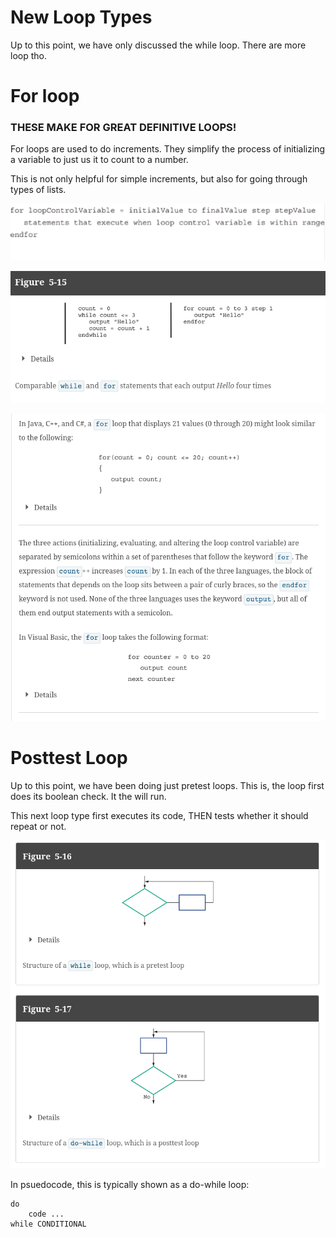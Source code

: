 # New Loop Types

Up to this point, we have only discussed the while loop. There are more loop tho.

# For loop

### THESE MAKE FOR GREAT DEFINITIVE LOOPS!

For loops are used to do increments. They simplify the process of initializing a variable
to just us it to count to a number.

This is not only helpful for simple increments, but also
for going through types of lists.



![for_intro.png](assets/for_intro.png)




![for_start_example.png](assets/for_start_example.png)




![for_xample_in_code.png](assets/for_xample_in_code.png)





# Posttest Loop

Up to this point, we have been doing just pretest loops. This is, the loop
first does its boolean check. It the will run.

This next loop type first executes its code, THEN tests whether it should repeat or not.

![post_test_vs_pre_test.png](assets/post_test_vs_pre_test.png)

In psuedocode, this is typically shown as a do-while loop:

```
do 
    code ...
while CONDITIONAL

```
